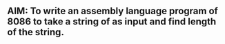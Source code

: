 ## AIM: To write an assembly language program of 8086 to take a string of as input and find length of the string. 
